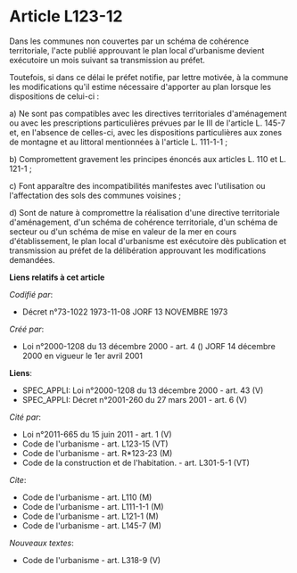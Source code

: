 # Article L123-12

Dans les communes non couvertes par un schéma de cohérence territoriale, l'acte publié approuvant le plan local d'urbanisme
devient exécutoire un mois suivant sa transmission au préfet.

Toutefois, si dans ce délai le préfet notifie, par lettre motivée, à la commune les modifications qu'il estime nécessaire
d'apporter au plan lorsque les dispositions de celui-ci :

a) Ne sont pas compatibles avec les directives territoriales d'aménagement ou avec les prescriptions particulières prévues
par le III de l'article L. 145-7 et, en l'absence de celles-ci, avec les dispositions particulières aux zones de montagne et
au littoral mentionnées à l'article L. 111-1-1 ;

b) Compromettent gravement les principes énoncés aux articles L. 110 et L. 121-1 ;

c) Font apparaître des incompatibilités manifestes avec l'utilisation ou l'affectation des sols des communes voisines ;

d) Sont de nature à compromettre la réalisation d'une directive territoriale d'aménagement, d'un schéma de cohérence
territoriale, d'un schéma de secteur ou d'un schéma de mise en valeur de la mer en cours d'établissement, le plan local
d'urbanisme est exécutoire dès publication et transmission au préfet de la délibération approuvant les modifications
demandées.

**Liens relatifs à cet article**

_Codifié par_:

  - Décret n°73-1022 1973-11-08 JORF 13 NOVEMBRE 1973

_Créé par_:

  - Loi n°2000-1208 du 13 décembre 2000 - art. 4 () JORF 14 décembre 2000 en vigueur le 1er avril 2001

**Liens**:

  - SPEC_APPLI: Loi n°2000-1208 du 13 décembre 2000 - art. 43 (V)
  - SPEC_APPLI: Décret n°2001-260 du 27 mars 2001 - art. 6 (V)

_Cité par_:

  - Loi n°2011-665 du 15 juin 2011 - art. 1 (V)
  - Code de l'urbanisme - art. L123-15 (VT)
  - Code de l'urbanisme - art. R*123-23 (M)
  - Code de la construction et de l'habitation. - art. L301-5-1 (VT)

_Cite_:

  - Code de l'urbanisme - art. L110 (M)
  - Code de l'urbanisme - art. L111-1-1 (M)
  - Code de l'urbanisme - art. L121-1 (M)
  - Code de l'urbanisme - art. L145-7 (M)

_Nouveaux textes_:

  - Code de l'urbanisme - art. L318-9 (V)
